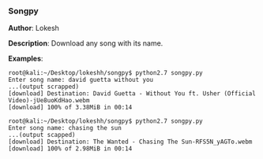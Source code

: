 ### Songpy

**Author**: Lokesh

**Description**: Download any song with its name.

**Examples**:
```
root@kali:~/Desktop/lokeshh/songpy$ python2.7 songpy.py 
Enter song name: david guetta without you
...(output scrapped)
[download] Destination: David Guetta - Without You ft. Usher (Official Video)-jUe8uoKdHao.webm
[download] 100% of 3.38MiB in 00:14
```

```
root@kali:~/Desktop/lokeshh/songpy$ python2.7 songpy.py 
Enter song name: chasing the sun
...(output scapped)
[download] Destination: The Wanted - Chasing The Sun-RFS5N_yAGTo.webm
[download] 100% of 2.98MiB in 00:14
```
